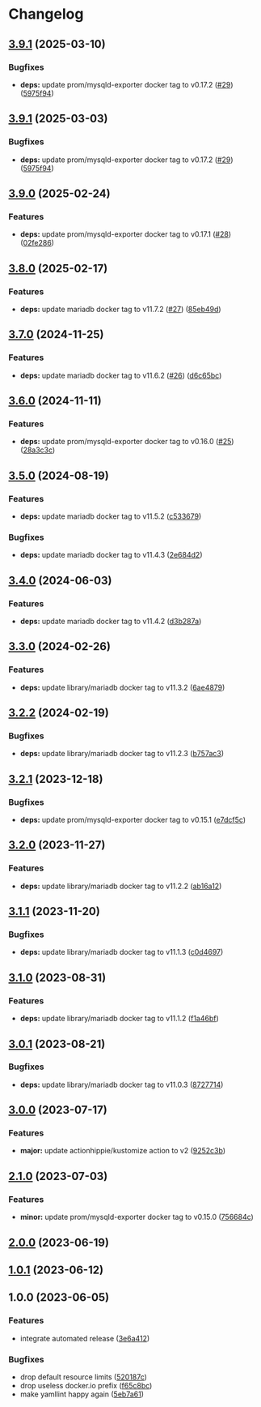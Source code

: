 # Changelog

## [3.9.1](https://github.com/kustomhippie/mariadb/compare/v3.9.0...v3.9.1) (2025-03-10)


### Bugfixes

* **deps:** update prom/mysqld-exporter docker tag to v0.17.2 ([#29](https://github.com/kustomhippie/mariadb/issues/29)) ([5975f94](https://github.com/kustomhippie/mariadb/commit/5975f9413a30290ed7302a56dfde53b62976257d))

## [3.9.1](https://github.com/kustomhippie/mariadb/compare/v3.9.0...v3.9.1) (2025-03-03)


### Bugfixes

* **deps:** update prom/mysqld-exporter docker tag to v0.17.2 ([#29](https://github.com/kustomhippie/mariadb/issues/29)) ([5975f94](https://github.com/kustomhippie/mariadb/commit/5975f9413a30290ed7302a56dfde53b62976257d))

## [3.9.0](https://github.com/kustomhippie/mariadb/compare/v3.8.0...v3.9.0) (2025-02-24)


### Features

* **deps:** update prom/mysqld-exporter docker tag to v0.17.1 ([#28](https://github.com/kustomhippie/mariadb/issues/28)) ([02fe286](https://github.com/kustomhippie/mariadb/commit/02fe2861b4d90134d89338d3830ed80800ef2f02))

## [3.8.0](https://github.com/kustomhippie/mariadb/compare/v3.7.0...v3.8.0) (2025-02-17)


### Features

* **deps:** update mariadb docker tag to v11.7.2 ([#27](https://github.com/kustomhippie/mariadb/issues/27)) ([85eb49d](https://github.com/kustomhippie/mariadb/commit/85eb49d6c47a5fcd3b399d3bbb64469f94f3efb9))

## [3.7.0](https://github.com/kustomhippie/mariadb/compare/v3.6.0...v3.7.0) (2024-11-25)


### Features

* **deps:** update mariadb docker tag to v11.6.2 ([#26](https://github.com/kustomhippie/mariadb/issues/26)) ([d6c65bc](https://github.com/kustomhippie/mariadb/commit/d6c65bc6e7895dc6f53adb3cf06770bd45a231e5))

## [3.6.0](https://github.com/kustomhippie/mariadb/compare/v3.5.0...v3.6.0) (2024-11-11)


### Features

* **deps:** update prom/mysqld-exporter docker tag to v0.16.0 ([#25](https://github.com/kustomhippie/mariadb/issues/25)) ([28a3c3c](https://github.com/kustomhippie/mariadb/commit/28a3c3caab00d9706da0c3b1ac99e579b22f9e91))

## [3.5.0](https://github.com/kustomhippie/mariadb/compare/v3.4.0...v3.5.0) (2024-08-19)


### Features

* **deps:** update mariadb docker tag to v11.5.2 ([c533679](https://github.com/kustomhippie/mariadb/commit/c533679a22020457b17b8efa0657dcff4a0025b0))


### Bugfixes

* **deps:** update mariadb docker tag to v11.4.3 ([2e684d2](https://github.com/kustomhippie/mariadb/commit/2e684d2d3f47899bd37a8b7d391e9ccd8e6e6b2a))

## [3.4.0](https://github.com/kustomhippie/mariadb/compare/v3.3.0...v3.4.0) (2024-06-03)


### Features

* **deps:** update mariadb docker tag to v11.4.2 ([d3b287a](https://github.com/kustomhippie/mariadb/commit/d3b287aa550324632a7481f9af6dd12dc00d6bf4))

## [3.3.0](https://github.com/kustomhippie/mariadb/compare/v3.2.2...v3.3.0) (2024-02-26)


### Features

* **deps:** update library/mariadb docker tag to v11.3.2 ([6ae4879](https://github.com/kustomhippie/mariadb/commit/6ae48797efd9e7f09ca8beb06c417ccd7473c22a))

## [3.2.2](https://github.com/kustomhippie/mariadb/compare/v3.2.1...v3.2.2) (2024-02-19)


### Bugfixes

* **deps:** update library/mariadb docker tag to v11.2.3 ([b757ac3](https://github.com/kustomhippie/mariadb/commit/b757ac32af6ae3c3efdd46383a6796fff148253f))

## [3.2.1](https://github.com/kustomhippie/mariadb/compare/v3.2.0...v3.2.1) (2023-12-18)


### Bugfixes

* **deps:** update prom/mysqld-exporter docker tag to v0.15.1 ([e7dcf5c](https://github.com/kustomhippie/mariadb/commit/e7dcf5c5f51c6063d1a3e60887e45bdded9558bf))

## [3.2.0](https://github.com/kustomhippie/mariadb/compare/v3.1.1...v3.2.0) (2023-11-27)


### Features

* **deps:** update library/mariadb docker tag to v11.2.2 ([ab16a12](https://github.com/kustomhippie/mariadb/commit/ab16a1205ff357785329d22f372b0e701c7a92c3))

## [3.1.1](https://github.com/kustomhippie/mariadb/compare/v3.1.0...v3.1.1) (2023-11-20)


### Bugfixes

* **deps:** update library/mariadb docker tag to v11.1.3 ([c0d4697](https://github.com/kustomhippie/mariadb/commit/c0d4697798fef54b66fd53af3eeb21888dfb7882))

## [3.1.0](https://github.com/kustomhippie/mariadb/compare/v3.0.1...v3.1.0) (2023-08-31)


### Features

* **deps:** update library/mariadb docker tag to v11.1.2 ([f1a46bf](https://github.com/kustomhippie/mariadb/commit/f1a46bf8b5428c9569519ffdc031eb1de8cac601))

## [3.0.1](https://github.com/kustomhippie/mariadb/compare/v3.0.0...v3.0.1) (2023-08-21)


### Bugfixes

* **deps:** update library/mariadb docker tag to v11.0.3 ([8727714](https://github.com/kustomhippie/mariadb/commit/872771460b629fdc73a0562c2cc4877ca1e5eedb))

## [3.0.0](https://github.com/kustomhippie/mariadb/compare/v2.1.0...v3.0.0) (2023-07-17)


### Features

* **major:** update actionhippie/kustomize action to v2 ([9252c3b](https://github.com/kustomhippie/mariadb/commit/9252c3b0b188761b7d4b04f7b2ec316a79544c6d))

## [2.1.0](https://github.com/kustomhippie/mariadb/compare/v2.0.0...v2.1.0) (2023-07-03)


### Features

* **minor:** update prom/mysqld-exporter docker tag to v0.15.0 ([756684c](https://github.com/kustomhippie/mariadb/commit/756684ccec99985127ff6e0caf31a926be7a403e))

## [2.0.0](https://github.com/kustomhippie/mariadb/compare/v1.0.1...v2.0.0) (2023-06-19)

## [1.0.1](https://github.com/kustomhippie/mariadb/compare/v1.0.0...v1.0.1) (2023-06-12)

## 1.0.0 (2023-06-05)


### Features

* integrate automated release ([3e6a412](https://github.com/kustomhippie/mariadb/commit/3e6a412938fea9c085196562d16760c8a9a948be))


### Bugfixes

* drop default resource limits ([520187c](https://github.com/kustomhippie/mariadb/commit/520187c432c5af6a6e9f2264bc036f543c53bbd3))
* drop useless docker.io prefix ([f65c8bc](https://github.com/kustomhippie/mariadb/commit/f65c8bc3ba6203dff852c63d381bba88fd8249f1))
* make yamllint happy again ([5eb7a61](https://github.com/kustomhippie/mariadb/commit/5eb7a61b44f56c32d9c2a542ea9eb4f11f212faa))
